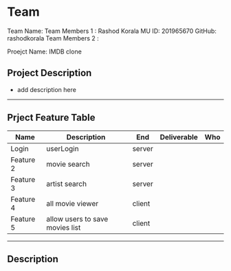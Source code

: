 # Team

Team Name:
Team Members 1 : Rashod Korala MU ID: 201965670 GitHub: rashodkorala
Team Members 2 :

Proejct Name: IMDB clone

## Project Description

* add description here

---

## Prject Feature Table

| Name      | Description                     | End    | Deliverable | Who |
| --------- | ------------------------------- | ------ | ----------- | --- |
| Login     | userLogin                       | server |             |     |
| Feature 2 | movie search                    | server |             |     |
| Feature 3 | artist search                   | server |             |     |
| Feature 4 | all movie viewer                | client |             |     |
| Feature 5 | allow users to save movies list | client |             |     |

---

## Description
